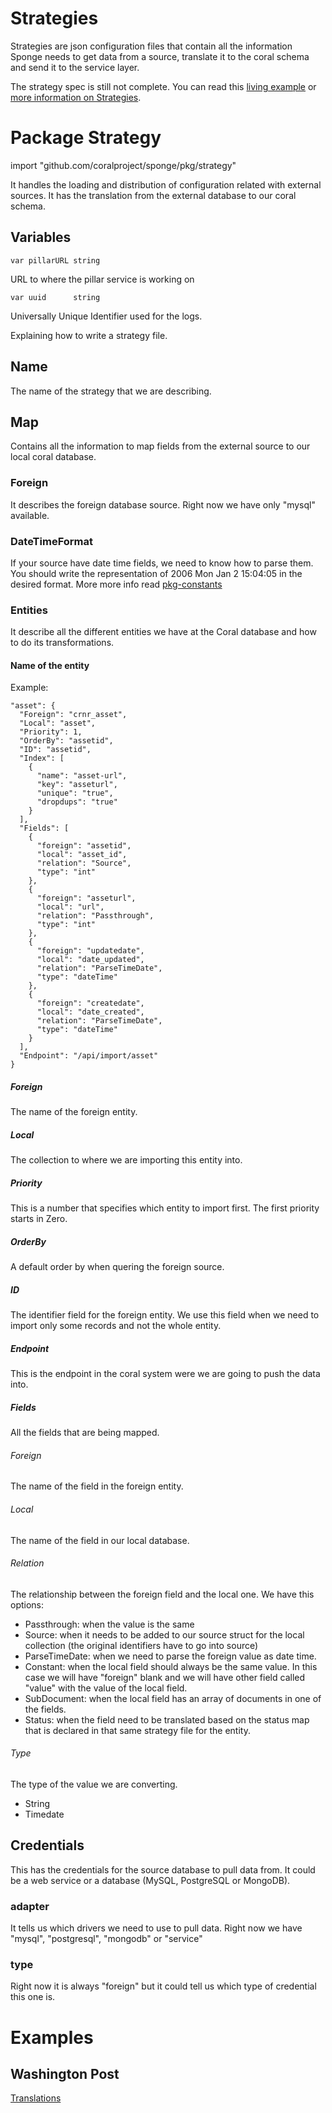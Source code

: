 # Strategies

Strategies are json configuration files that contain all the information Sponge needs to get data from a source, translate it to the coral schema and send it to the service layer.

The strategy spec is still not complete. You can read this [living example](https://github.com/coralproject/sponge/blob/master/strategy/strategy_mysql.json.example) or [more information on Strategies](https://github.com/coralproject/sponge/tree/master/pkg/strategy).

# Package Strategy

import "github.com/coralproject/sponge/pkg/strategy"

It handles the loading and distribution of configuration related with external sources. It has the translation from the external database to our coral schema.

## Variables

  ``var pillarURL string``

URL to where the pillar service is working on

  ``var uuid      string``

Universally Unique Identifier used for the logs.


Explaining how to write a strategy file.

## Name

The name of the strategy that we are describing.

## Map

Contains all the information to map fields from the external source to our local coral database.

### Foreign

It describes the foreign database source. Right now we have only "mysql" available.

### DateTimeFormat

If your source have date time fields, we need to know how to parse them. You should write the representation of 2006 Mon Jan 2 15:04:05 in the desired format. More more info read [pkg-constants](https://golang.org/pkg/time/#pkg-constants)

### Entities

It describe all the different entities we have at the Coral database and how to do its transformations.

#### Name of the entity

Example:
```
"asset": {
  "Foreign": "crnr_asset",
  "Local": "asset",
  "Priority": 1,
  "OrderBy": "assetid",
  "ID": "assetid",
  "Index": [
    {
      "name": "asset-url",
      "key": "asseturl",
      "unique": "true",
      "dropdups": "true"
    }
  ],
  "Fields": [
    {
      "foreign": "assetid",
      "local": "asset_id",
      "relation": "Source",
      "type": "int"
    },
    {
      "foreign": "asseturl",
      "local": "url",
      "relation": "Passthrough",
      "type": "int"
    },
    {
      "foreign": "updatedate",
      "local": "date_updated",
      "relation": "ParseTimeDate",
      "type": "dateTime"
    },
    {
      "foreign": "createdate",
      "local": "date_created",
      "relation": "ParseTimeDate",
      "type": "dateTime"
    }
  ],
  "Endpoint": "/api/import/asset"
}
```

##### Foreign

The name of the foreign entity.

##### Local

The collection to where we are importing this entity into.

##### Priority

This is a number that specifies which entity to import first. The first priority starts in Zero.

##### OrderBy

A default order by when quering the foreign source.

##### ID

The identifier field for the foreign entity. We use this field when we need to import only some records and not the whole entity.

##### Endpoint

This is the endpoint in the coral system were we are going to push the data into.

##### Fields

All the fields that are being mapped.

###### Foreign

The name of the field in the foreign entity.

###### Local

The name of the field in our local database.

###### Relation

The relationship between the foreign field and the local one. We have this options:
- Passthrough: when the value is the same
- Source: when it needs to be added to our source struct for the local collection (the original identifiers have to go into source)
- ParseTimeDate: when we need to parse the foreign value as date time.
- Constant: when the local field should always be the same value. In this case we will have "foreign" blank and we will have other field called "value" with the value of the local field.
- SubDocument: when the local field has an array of documents in one of the fields.
- Status: when the field need to be translated based on the status map that is declared in that same strategy file for the entity.

###### Type

The type of the value we are converting.

- String
- Timedate

## Credentials

This has the credentials for the source database to pull data from. It could be a web service or a database (MySQL, PostgreSQL or MongoDB).

### adapter

It tells us which drivers we need to use to pull data. Right now we have "mysql", "postgresql", "mongodb" or "service"

### type

Right now it is always "foreign" but it could tell us which type of credential this one is.

# Examples

## Washington Post

[Translations](examples/translations.md)
